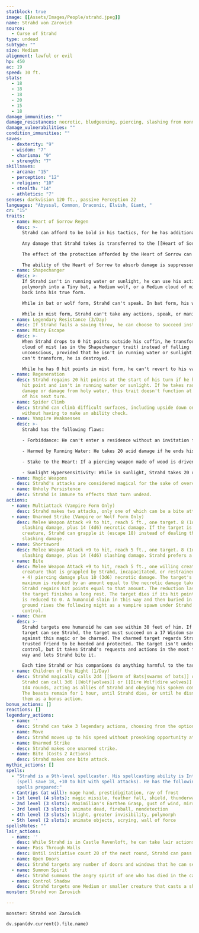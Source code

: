 ```yaml
---
statblock: true
image: [[Assets/Images/People/strahd.jpeg]]
name: Strahd von Zarovich
source:
  - Curse of Strahd
type: undead
subtype: ""
size: Medium
alignment: lawful or evil
hp: 450
ac: 19
speed: 30 ft.
stats:
  - 18
  - 18
  - 18
  - 20
  - 15
  - 18
damage_immunities: ""
damage_resistances: necrotic, bludgeoning, piercing, slashing from nonmagical attacks
damage_vulnerabilities: ""
condition_immunities: ""
saves:
  - dexterity: "9"
  - wisdom: "7"
  - charisma: "9"
  - strength: "7"
skillsaves:
  - arcana: "15"
  - perception: "12"
  - religion: "10"
  - stealth: "14"
  - athletics: "7"
senses: darkvision 120 ft., passive Perception 22
languages: "Abyssal, Common, Draconic, Elvish, Giant, "
cr: "15"
traits:
  - name: Heart of Sorrow Regen
    desc: >-
      Strahd can afford to be bold in his tactics, for he has additional protection in the form of a giant crystal heart hidden inside Castle Ravenloft.

      Any damage that Strahd takes is transferred to the [[Heart of Sorrow Statblock|Heart of Sorrow]]. If the heart absorbs damage that reduces it to 0 hit points, it is destroyed, and Strahd takes any leftover damage. The Heart of Sorrow has 50 hit points and is restored to that number of hit points each dawn, provided it has at least 1 hit point remaining. Strahd can, as a bonus action on his turn, break his link to the Heart of Sorrow so that it no longer absorbs damage dealt to him. Strahd can reestablish his link to the Heart of Sorrow as a bonus action on his turn, but only while in Castle Ravenloft.

      The effect of the protection afforded by the Heart of Sorrow can be chilling to behold, as damage to Strahd is quickly undone. For example, a critical hit might dislocate Strahd's jaw, but only for a moment; then the vampire's jaw quickly resets itself.

      The ability of the Heart of Sorrow to absorb damage is suppressed if it or Strahd is fully within an [[antimagic field]]
  - name: Shapechanger
    desc: >-
      If Strahd isn't in running water or sunlight, he can use his action to
      polymorph into a Tiny bat, a Medium wolf, or a Medium cloud of mist, or
      back into his true form.

      While in bat or wolf form, Strahd can't speak. In bat form, his walking speed is 5 feet, and he has a flying speed of 30 feet. In wolf form, his walking speed is 40 feet. His statistics, other than his size and speed, are unchanged. Anything he is wearing transforms with him, but nothing he is carrying does. He reverts to his true form if he dies.

      While in mist form, Strahd can't take any actions, speak, or manipulate objects. He is weightless, has a flying speed of 20 feet, can hover, and can enter a hostile creature's space and stop there. In addition, if air can pass through a space, the mist can do so without squeezing, and he can't pass through water. He has advantage on Strength, Dexterity, and Constitution saving throws, and he is immune to all nonmagical damage, except the damage he takes from sunlight.
  - name: Legendary Resistance (3/Day)
    desc: If Strahd fails a saving throw, he can choose to succeed instead.
  - name: Misty Escape
    desc: >-
      When Strahd drops to 0 hit points outside his coffin, he transforms into a
      cloud of mist (as in the Shapechanger trait) instead of falling
      unconscious, provided that he isn't in running water or sunlight. If he
      can't transform, he is destroyed.

      While he has 0 hit points in mist form, he can't revert to his vampire form, and he must reach his coffin within 2 hours or be destroyed. Once in his coffin, he reverts to his vampire form. He is then paralyzed until he regains at least 1 hit point. After 1 hour in his coffin with 0 hit points, he regains 1 hit point.
  - name: Regeneration
    desc: Strahd regains 20 hit points at the start of his turn if he has at least 1
      hit point and isn't in running water or sunlight. If he takes radiant
      damage or damage from holy water, this trait doesn't function at the start
      of his next turn.
  - name: Spider Climb
    desc: Strahd can climb difficult surfaces, including upside down on ceilings,
      without having to make an ability check.
  - name: Vampire Weaknesses
    desc: >-
      Strahd has the following flaws:

      - Forbiddance: He can't enter a residence without an invitation from one of the occupants.

      - Harmed by Running Water: He takes 20 acid damage if he ends his turn in running water.

      - Stake to the Heart: If a piercing weapon made of wood is driven into his heart while he is incapacitated in his coffin, he is paralyzed until the stake is removed.

      - Sunlight Hypersensitivity: While in sunlight, Strahd takes 20 radiant damage at the start of his turn, and he has disadvantage on attack rolls and ability checks.
  - name: Magic Weapons
    desc: Strahd's attacks are considered magical for the sake of overcoming resistances.
  - name: Unholy Persistence
    desc: Strahd is immune to effects that turn undead.
actions:
  - name: Multiattack (Vampire Form Only)
    desc: Strahd makes two attacks, only one of which can be a bite attack.
  - name: Unarmed Strike (Vampire or Wolf Form Only)
    desc: Melee Weapon Attack +9 to hit, reach 5 ft., one target. 8 (1d8 + 4)
      slashing damage, plus 14 (4d6) necrotic damage. If the target is a
      creature, Strahd can grapple it (escape 18) instead of dealing the
      slashing damage.
  - name: Shortsword
    desc: Melee Weapon Attack +9 to hit, reach 5 ft., one target. 8 (1d8 + 4)
      slashing damage, plus 14 (4d6) slashing damage. Strahd prefers a sword earlier in the final battle. It is mechanically the same as his unarmed strike.
  - name: Bite
    desc: Melee Weapon Attack +9 to hit, reach 5 ft., one willing creature, or a
      creature that is grappled by Strahd, incapacitated, or restrained. 7 (1d6
      + 4) piercing damage plus 10 (3d6) necrotic damage. The target's hit point
      maximum is reduced by an amount equal to the necrotic damage taken, and
      Strahd regains hit points equal to that amount. The reduction lasts until
      the target finishes a long rest. The target dies if its hit point maximum
      is reduced to 0. A humanoid slain in this way and then buried in the
      ground rises the following night as a vampire spawn under Strahd's
      control.
  - name: Charm
    desc: >-
      Strahd targets one humanoid he can see within 30 feet of him. If thet
      target can see Strahd, the target must succeed on a 17 Wisdom saving throw
      against this magic or be charmed. The charmed target regards Strahd as a
      trusted friend to be heeded and protected. The target isn't under Strahd's
      control, but it takes Strahd's requests and actions in the most favorable
      way and lets Strahd bite it.

      Each time Strahd or his companions do anything harmful to the target, it can repeat the saving throw, ending the effect on itself on a success. Otherwise, the effect lasts 24 hours or until Strahd is destroyed, is on a different plane of existence than the target, or takes a bonus action to end the effect.
  - name: Children of the Night (1/Day)
    desc: Strahd magically calls 2d4 [[Swarm of Bats|swarms of bats]] or [[Swarm of Rats|swarms of rats]], provided that the sun isn't up. While outdoors,
      Strahd can call 3d6 [[Wolf|wolves]] or [[Dire Wolf|dire wolves]] instead. The called creatures arrive in
      1d4 rounds, acting as allies of Strahd and obeying his spoken commands.
      The beasts remain for 1 hour, until Strahd dies, or until he dismisses
      them as a bonus action.
bonus_actions: []
reactions: []
legendary_actions:
  - name: ''
    desc: Strahd can take 3 legendary actions, choosing from the options below. Only one legendary action can be used at a time and only at the end of another creature's turn. Strahd regains spent legendary actions at the start of its turn.
  - name: Move
    desc: Strahd moves up to his speed without provoking opportunity attacks.
  - name: Unarmed Strike
    desc: Strahd makes one unarmed strike.
  - name: Bite (Costs 2 Actions)
    desc: Strahd makes one bite attack.
mythic_actions: []
spells:
  - "Strahd is a 9th-level spellcaster. His spellcasting ability is Intelligence
    (spell save 18, +10 to hit with spell attacks). He has the following wizard
    spells prepared:"
  - Cantrips (at will): mage hand, prestidigitation, ray of frost
  - 1st level (4 slots): magic missile, feather fall, shield, thunderwave
  - 2nd level (3 slots): Maximilian's Earthen Grasp, gust of wind, mirror image
  - 3rd level (3 slots): animate dead, fireball, nondetection
  - 4th level (3 slots): blight, greater invisibility, polymorph
  - 5th level (2 slots): animate objects, scrying, wall of force
spellsNotes: ""
lair_actions:
  - name: ''
    desc: While Strahd is in Castle Ravenloft, he can take lair actions as long as he isn't incapacitated. On initiative count 20 (losing initiative ties), Strahd can take one of the following lair action options, or forgo using any of them in that round
  - name: Pass Through Walls
    desc: Until initiative count 20 of the next round, Strahd can pass through solid walls, doors, ceilings, and floors as if they weren't there.
  - name: Open Doors
    desc: Strahd targets any number of doors and windows that he can see, causing each one to either open or close as he wishes. Closed doors can be magically locked (needing a successful DC 20 Strength check to force open) until Strahd chooses to end the effect, or until Strahd uses this lair action again.
  - name: Summon Spirit
    desc: Strahd summons the angry spirit of one who has died in the castle. The apparition appears next to a hostile creature that Strahd can see, makes an attack against that creature, and then disappears. The apparition has the statistics of a [[specter]]
  - name: Control Shadow
    desc: Strahd targets one Medium or smaller creature that casts a shadow. The target's shadow must be visible to Strahd and within 30 feet of him. If the target fails a DC 17 Charisma saving throw, its shadow detaches from it and becomes a [[shadow]] that obeys Strahd's commands, acting on initiative count 20. A [[greater restoration]] spell or a [[remove curse]] spell cast on the target restores its natural shadow, but only if its undead shadow has been destroyed.
monster: Strahd von Zarovich

---
```


```statblock
monster: Strahd von Zarovich
```

```dataviewjs
dv.span(dv.current().file.name)
```
